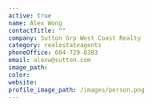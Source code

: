 ```yaml
---
active: true
name: Alex Wong
contactTitle: ""
company: Sutton Grp West Coast Realty
category: realestateagents
phoneOffice: 604-729-8383
email: alexw@sutton.com
image_path:
color:
website:
profile_image_path: /images/person.png
---
```

